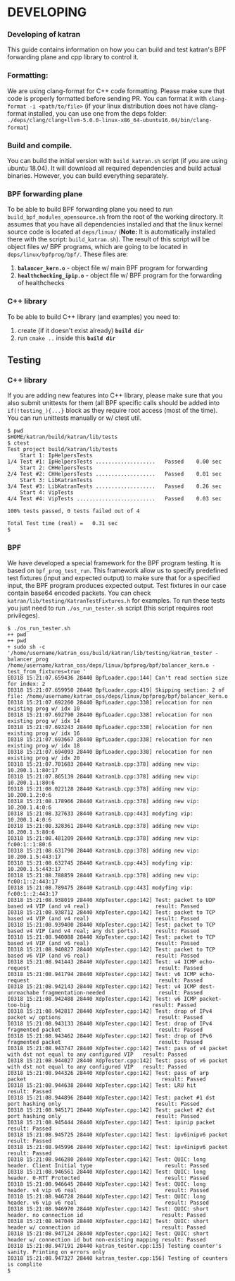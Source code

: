 # DEVELOPING

### Developing of katran

This guide contains information on how you can build and test katran's
BPF forwarding plane and cpp library to control it.

### Formatting:

We are using clang-format for C++ code formatting. Please make sure that code is properly
formatted before sending PR. You can format it with `clang-format -i <path/to/file>`
(if your linux distribution does not have clang-format installed, you can use one from the 
deps folder: `./deps/clang/clang+llvm-5.0.0-linux-x86_64-ubuntu16.04/bin/clang-format`)

### Build and compile.

You can build the initial version with `build_katran.sh` script (if you are using
ubuntu 18.04). It will download all required dependencies and build
actual binaries. However, you can build everything separately.

### BPF forwarding plane

To be able to build BPF forwarding plane you need to run
`build_bpf_modules_opensource.sh` from the root of the working directory. It assumes
that you have all dependencies installed and that the linux kernel source code
is located at `deps/linux/` (__Note:__ It is automatically installed there with the script: `build_katran.sh`).
The result of this script will be object files w/ BPF programs, which are going
to be located in `deps/linux/bpfprog/bpf/`. These files are:

1. __`balancer_kern.o`__ - object file w/ main BPF program for forwarding
2. __`healthchecking_ipip.o`__ - object file w/ BPF program for the forwarding of
healthchecks

### C++ library

To be able to build C++ library (and examples) you need to:

1. create (if it doesn't exist already) __`build dir`__
2. run `cmake ..` inside this __`build dir`__

## Testing

### C++ library
If you are adding new features into C++ library, please make sure that you also submit
unittests for them (all BPF specific calls should be added into `if(!testing_){...}` block
as they require root access (most of the time). You can run unittests manually or w/ ctest
util.

```
$ pwd
$HOME/katran/build/katran/lib/tests
$ ctest
Test project build/katran/lib/tests
    Start 1: IpHelpersTests
1/4 Test #1: IpHelpersTests ...................   Passed    0.00 sec
    Start 2: CHHelpersTests
2/4 Test #2: CHHelpersTests ...................   Passed    0.01 sec
    Start 3: LibKatranTests
3/4 Test #3: LibKatranTests ...................   Passed    0.26 sec
    Start 4: VipTests
4/4 Test #4: VipTests .........................   Passed    0.03 sec

100% tests passed, 0 tests failed out of 4

Total Test time (real) =   0.31 sec
$
```

### BPF

We have developed a special framework for the BPF program testing. It is based on
`bpf_prog_test_run`. This framework allow us to specify predefined test fixtures (input and expected output)
to make sure that for a specified input, the BPF program produces expected output. Test fixtures in our case contain
base64 encoded packets. You can check `katran/lib/testing/KatranTestFixtures.h` for examples. To run these tests
you just need to run `./os_run_tester.sh` script (this script requires root privileges).

```
$ ./os_run_tester.sh
++ pwd
++ pwd
+ sudo sh -c '/home/username/katran_oss/build/katran/lib/testing/katran_tester -balancer_prog /home/username/katran_oss/deps/linux/bpfprog/bpf/balancer_kern.o -test_from_fixtures=true '
E0318 15:21:07.659436 28440 BpfLoader.cpp:144] Can't read section size for index: 2
I0318 15:21:07.659950 28440 BpfLoader.cpp:419] Skipping section: 2 of file: /home/username/katran_oss/deps/linux/bpfprog/bpf/balancer_kern.o
I0318 15:21:07.692260 28440 BpfLoader.cpp:338] relocation for non existing prog w/ idx 10
I0318 15:21:07.692790 28440 BpfLoader.cpp:338] relocation for non existing prog w/ idx 14
I0318 15:21:07.693243 28440 BpfLoader.cpp:338] relocation for non existing prog w/ idx 16
I0318 15:21:07.693667 28440 BpfLoader.cpp:338] relocation for non existing prog w/ idx 18
I0318 15:21:07.694093 28440 BpfLoader.cpp:338] relocation for non existing prog w/ idx 20
I0318 15:21:07.701683 28440 KatranLb.cpp:378] adding new vip: 10.200.1.1:80:17
I0318 15:21:07.865139 28440 KatranLb.cpp:378] adding new vip: 10.200.1.1:80:6
I0318 15:21:08.022128 28440 KatranLb.cpp:378] adding new vip: 10.200.1.2:0:6
I0318 15:21:08.178966 28440 KatranLb.cpp:378] adding new vip: 10.200.1.4:0:6
I0318 15:21:08.327633 28440 KatranLb.cpp:443] modyfing vip: 10.200.1.4:0:6
I0318 15:21:08.328361 28440 KatranLb.cpp:378] adding new vip: 10.200.1.3:80:6
I0318 15:21:08.481209 28440 KatranLb.cpp:378] adding new vip: fc00:1::1:80:6
I0318 15:21:08.631790 28440 KatranLb.cpp:378] adding new vip: 10.200.1.5:443:17
I0318 15:21:08.632745 28440 KatranLb.cpp:443] modyfing vip: 10.200.1.5:443:17
I0318 15:21:08.788859 28440 KatranLb.cpp:378] adding new vip: fc00:1::2:443:17
I0318 15:21:08.789475 28440 KatranLb.cpp:443] modyfing vip: fc00:1::2:443:17
I0318 15:21:08.938019 28440 XdpTester.cpp:142] Test: packet to UDP based v4 VIP (and v4 real)                     result: Passed
I0318 15:21:08.938712 28440 XdpTester.cpp:142] Test: packet to TCP based v4 VIP (and v4 real)                     result: Passed
I0318 15:21:08.939400 28440 XdpTester.cpp:142] Test: packet to TCP based v4 VIP (and v4 real; any dst ports).     result: Passed
I0318 15:21:08.940088 28440 XdpTester.cpp:142] Test: packet to TCP based v4 VIP (and v6 real)                     result: Passed
I0318 15:21:08.940827 28440 XdpTester.cpp:142] Test: packet to TCP based v6 VIP (and v6 real)                     result: Passed
I0318 15:21:08.941443 28440 XdpTester.cpp:142] Test: v4 ICMP echo-request                                         result: Passed
I0318 15:21:08.941794 28440 XdpTester.cpp:142] Test: v6 ICMP echo-request                                         result: Passed
I0318 15:21:08.942143 28440 XdpTester.cpp:142] Test: v4 ICMP dest-unreachabe fragmentation-needed                 result: Passed
I0318 15:21:08.942488 28440 XdpTester.cpp:142] Test: v6 ICMP packet-too-big                                       result: Passed
I0318 15:21:08.942817 28440 XdpTester.cpp:142] Test: drop of IPv4 packet w/ options                               result: Passed
I0318 15:21:08.943133 28440 XdpTester.cpp:142] Test: drop of IPv4 fragmented packet                               result: Passed
I0318 15:21:08.943462 28440 XdpTester.cpp:142] Test: drop of IPv6 fragmented packet                               result: Passed
I0318 15:21:08.943747 28440 XdpTester.cpp:142] Test: pass of v4 packet with dst not equal to any configured VIP   result: Passed
I0318 15:21:08.944027 28440 XdpTester.cpp:142] Test: pass of v6 packet with dst not equal to any configured VIP   result: Passed
I0318 15:21:08.944326 28440 XdpTester.cpp:142] Test: pass of arp packet                                           result: Passed
I0318 15:21:08.944638 28440 XdpTester.cpp:142] Test: LRU hit                                                      result: Passed
I0318 15:21:08.944896 28440 XdpTester.cpp:142] Test: packet #1 dst port hashing only                              result: Passed
I0318 15:21:08.945171 28440 XdpTester.cpp:142] Test: packet #2 dst port hashing only                              result: Passed
I0318 15:21:08.945444 28440 XdpTester.cpp:142] Test: ipinip packet                                                result: Passed
I0318 15:21:08.945725 28440 XdpTester.cpp:142] Test: ipv6inipv6 packet                                            result: Passed
I0318 15:21:08.945996 28440 XdpTester.cpp:142] Test: ipv4inipv6 packet                                            result: Passed
I0318 15:21:08.946280 28440 XdpTester.cpp:142] Test: QUIC: long header. Client Initial type                       result: Passed
I0318 15:21:08.946561 28440 XdpTester.cpp:142] Test: QUIC: long header. 0-RTT Protected                           result: Passed
I0318 15:21:08.946645 28440 XdpTester.cpp:142] Test: QUIC: long header. v4 vip v6 real                            result: Passed
I0318 15:21:08.946728 28440 XdpTester.cpp:142] Test: QUIC: long header. v6 vip v6 real                            result: Passed
I0318 15:21:08.946970 28440 XdpTester.cpp:142] Test: QUIC: short header. no connection id                         result: Passed
I0318 15:21:08.947049 28440 XdpTester.cpp:142] Test: QUIC: short header w/ connection id                          result: Passed
I0318 15:21:08.947124 28440 XdpTester.cpp:142] Test: QUIC: short header w/ connection id but non-existing mapping result: Passed
I0318 15:21:08.947191 28440 katran_tester.cpp:135] Testing counter's sanity. Printing on errors only
I0318 15:21:08.947327 28440 katran_tester.cpp:156] Testing of counters is complite
$
```
